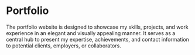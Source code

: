 # Portfolio
The portfolio website is designed to showcase my skills, projects, and work experience in an elegant and visually appealing manner. It serves as a central hub to present my expertise, achievements, and contact information to potential clients, employers, or collaborators. 
